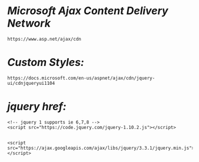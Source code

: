 # *Microsoft Ajax Content Delivery Network*
    https://www.asp.net/ajax/cdn

# *Custom Styles:*
    https://docs.microsoft.com/en-us/aspnet/ajax/cdn/jquery-ui/cdnjqueryui1104

# *jquery href:*
    <!-- jquery 1 supports ie 6,7,8 -->
    <script src="https://code.jquery.com/jquery-1.10.2.js"></script>
    
    
    <script src="https://ajax.googleapis.com/ajax/libs/jquery/3.3.1/jquery.min.js"></script>
